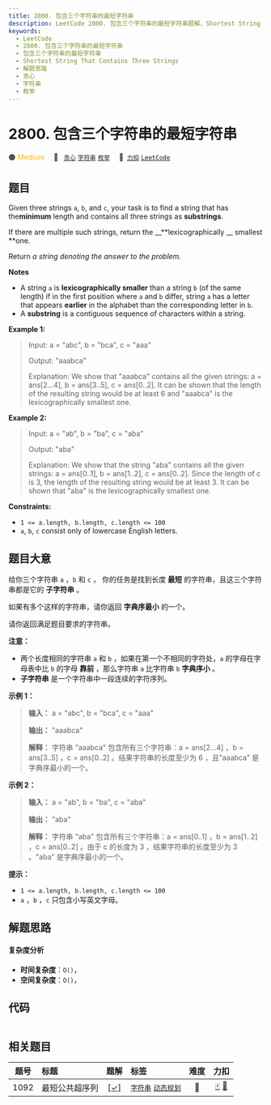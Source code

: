 ```yaml
---
title: 2800. 包含三个字符串的最短字符串
description: LeetCode 2800. 包含三个字符串的最短字符串题解，Shortest String That Contains Three Strings，包含解题思路、复杂度分析以及完整的 JavaScript 代码实现。
keywords:
  - LeetCode
  - 2800. 包含三个字符串的最短字符串
  - 包含三个字符串的最短字符串
  - Shortest String That Contains Three Strings
  - 解题思路
  - 贪心
  - 字符串
  - 枚举
---
```


# 2800. 包含三个字符串的最短字符串

🟠 <font color=#ffb800>Medium</font>&emsp; 🔖&ensp; [`贪心`](/tag/greedy.md) [`字符串`](/tag/string.md) [`枚举`](/tag/enumeration.md)&emsp; 🔗&ensp;[`力扣`](https://leetcode.cn/problems/shortest-string-that-contains-three-strings) [`LeetCode`](https://leetcode.com/problems/shortest-string-that-contains-three-strings)

## 题目

Given three strings `a`, `b`, and `c`, your task is to find a string that has
the**minimum** length and contains all three strings as **substrings**.

If there are multiple such strings, return the __**lexicographically __
smallest **one.

Return _a string denoting the answer to the problem._

**Notes**

  * A string `a` is **lexicographically smaller** than a string `b` (of the same length) if in the first position where `a` and `b` differ, string `a` has a letter that appears **earlier** in the alphabet than the corresponding letter in `b`.
  * A **substring** is a contiguous sequence of characters within a string.



**Example 1:**

> Input: a = "abc", b = "bca", c = "aaa"
> 
> Output: "aaabca"
> 
> Explanation:  We show that "aaabca" contains all the given strings: a = ans[2...4], b = ans[3..5], c = ans[0..2]. It can be shown that the length of the resulting string would be at least 6 and "aaabca" is the lexicographically smallest one.

**Example 2:**

> Input: a = "ab", b = "ba", c = "aba"
> 
> Output: "aba"
> 
> Explanation: We show that the string "aba" contains all the given strings: a = ans[0..1], b = ans[1..2], c = ans[0..2]. Since the length of c is 3, the length of the resulting string would be at least 3. It can be shown that "aba" is the lexicographically smallest one.

**Constraints:**

  * `1 <= a.length, b.length, c.length <= 100`
  * `a`, `b`, `c` consist only of lowercase English letters.


## 题目大意

给你三个字符串 `a` ，`b` 和 `c` ， 你的任务是找到长度 **最短**  的字符串，且这三个字符串都是它的 **子字符串**  。

如果有多个这样的字符串，请你返回 **字典序最小**  的一个。

请你返回满足题目要求的字符串。

**注意：**

  * 两个长度相同的字符串 `a` 和 `b` ，如果在第一个不相同的字符处，`a` 的字母在字母表中比 `b` 的字母 **靠前**  ，那么字符串 `a` 比字符串 `b` **字典序小**  。
  * **子字符串**  是一个字符串中一段连续的字符序列。



**示例 1：**

> 
> 
> 
> 
> 
> **输入：** a = "abc", b = "bca", c = "aaa"
> 
> **输出：** "aaabca"
> 
> **解释：** 字符串 "aaabca" 包含所有三个字符串：a = ans[2...4] ，b = ans[3..5] ，c = ans[0..2] 。结果字符串的长度至少为 6 ，且"aaabca" 是字典序最小的一个。

**示例 2：**

> 
> 
> 
> 
> 
> **输入：** a = "ab", b = "ba", c = "aba"
> 
> **输出：** "aba"
> 
> **解释：** 字符串 "aba" 包含所有三个字符串：a = ans[0..1] ，b = ans[1..2] ，c = ans[0..2] 。由于 c 的长度为 3 ，结果字符串的长度至少为 3 。"aba" 是字典序最小的一个。
> 
> 



**提示：**

  * `1 <= a.length, b.length, c.length <= 100`
  * `a` ，`b` ，`c` 只包含小写英文字母。


## 解题思路

#### 复杂度分析

- **时间复杂度**：`O()`，
- **空间复杂度**：`O()`，

## 代码

```javascript

```

## 相关题目

<!-- prettier-ignore -->
| 题号 | 标题 | 题解 | 标签 | 难度 | 力扣 |
| :------: | :------ | :------: | :------ | :------: | :------: |
| 1092 | 最短公共超序列 | [[✓]](/problem/1092.md) |  [`字符串`](/tag/string.md) [`动态规划`](/tag/dynamic-programming.md) | 🔴 | [🀄️](https://leetcode.cn/problems/shortest-common-supersequence) [🔗](https://leetcode.com/problems/shortest-common-supersequence) |